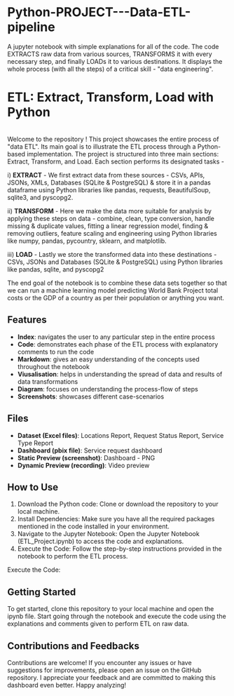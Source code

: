 # Python-PROJECT---Data-ETL-pipeline
A jupyter notebook with simple explanations for all of the code. The code EXTRACTS raw data from various sources, TRANSFORMS it with every necessary step, and finally LOADs it to various destinations. It displays the whole process (with all the steps) of a critical skill - "data engineering".

# ETL: Extract, Transform, Load with Python
<br>Welcome to the repository ! This project showcases the entire process of "data ETL". Its main goal is to illustrate the ETL process through a Python-based implementation. The project is structured into three main sections: Extract, Transform, and Load. Each section performs its designated tasks -

i) **EXTRACT** - We first extract data from these sources - CSVs, APIs, JSONs, XMLs, Databases (SQLite & PostgreSQL) & store it in a pandas dataframe using Python libraries like pandas, requests, BeautifulSoup, sqlite3, and pyscopg2.

ii) **TRANSFORM** - Here we make the data more suitable for analysis by applying these steps on data - combine, clean, type conversion, handle missing & duplicate values, fitting a linear regression model, finding & removing outliers, feature scaling and engineering using Python libraries like numpy, pandas, pycountry, sklearn, and matplotlib.  

iii) **LOAD** - Lastly we store the transformed data into these destinations - CSVs, JSONs and Databases (SQLite & PostgreSQL) using Python libraries like pandas, sqlite, and pyscopg2

The end goal of the notebook is to combine these data sets together so that we can run a machine learning model predicting World Bank Project total costs or the GDP of a country as per their population or anything you want.

## Features
- **Index**: navigates the user to any particular step in the entire process
- **Code**: demonstrates each phase of the ETL process with explanatory comments to run the code
- **Markdown**: gives an easy understanding of the concepts used throughout the notebook
- **Viusalisation**: helps in understanding the spread of data and results of data transformations
- **Diagram**: focuses on understanding the process-flow of steps
- **Screenshots**: showcases different case-scenarios

## Files
- **Dataset (Excel files)**: Locations Report, Request Status Report, Service Type Report
- **Dashboard (pbix file)**: Service request dashboard
- **Static Preview (screenshot)**: Dashboard - PNG
- **Dynamic Preview (recording)**: Video preview

## How to Use
1. Download the Python code: Clone or download the repository to your local machine.
2. Install Dependencies: Make sure you have all the required packages mentioned in the code installed in your environment.
3. Navigate to the Jupyter Notebook: Open the Jupyter Notebook (ETL_Project.ipynb) to access the code and explanations.
4. Execute the Code: Follow the step-by-step instructions provided in the notebook to perform the ETL process.

Execute the Code:
## Getting Started
To get started, clone this repository to your local machine and open the ipynb file. Start going through the notebook and execute the code using the explanations and comments given to perform ETL on raw data. 

## Contributions and Feedbacks
Contributions are welcome! If you encounter any issues or have suggestions for improvements, please open an issue on the GitHub repository. I appreciate your feedback and are committed to making this dashboard even better.
Happy analyzing!
